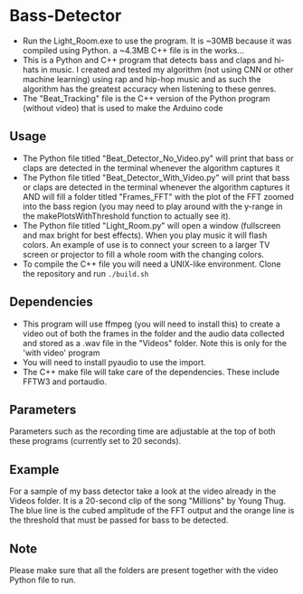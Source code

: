 # Bass-Detector
* Run the Light_Room.exe to use the program. It is ~30MB because it was compiled using Python. a ~4.3MB C++ file is in the works...
* This is a Python and C++ program that detects bass and claps and hi-hats in music. I created and tested my algorithm (not using CNN or other machine learning) using rap and hip-hop music and as such the algorithm has the greatest accuracy when listening to these genres.
* The "Beat_Tracking" file is the C++ version of the Python program (without video) that is used to make the Arduino code

## Usage
* The Python file titled "Beat_Detector_No_Video.py" will print that bass or claps are detected in the terminal whenever the algorithm captures it
* The Python file titled "Beat_Detector_With_Video.py" will print that bass or claps are detected in the terminal whenever the algorithm captures it AND will fill a folder titled "Frames_FFT" with the plot of the FFT zoomed into the bass region (you may need to play around with the y-range in the makePlotsWithThreshold function to actually see it).
* The Python file titled "Light_Room.py" will open a window (fullscreen and max bright for best effects). When you play music it will flash colors. An example of use is to connect your screen to a larger TV screen or projector to fill a whole room with the changing colors.
* To compile the C++ file you will need a UNIX-like environment. Clone the repository and run `./build.sh`

## Dependencies
* This program will use ffmpeg (you will need to install this) to create a video out of both the frames in the folder and the audio data collected and stored as a .wav file in the "Videos" folder. Note this is only for the 'with video' program
* You will need to install pyaudio to use the import.
* The C++ make file will take care of the dependencies. These include FFTW3 and portaudio.

## Parameters
Parameters such as the recording time are adjustable at the top of both these programs (currently set to 20 seconds).

## Example
For a sample of my bass detector take a look at the video already in the Videos folder. It is a 20-second clip of the song "Millions" by Young Thug. The blue line is the cubed amplitude of the FFT output and the orange line is the threshold that must be passed for bass to be detected.

## Note
Please make sure that all the folders are present together with the video Python file to run.
